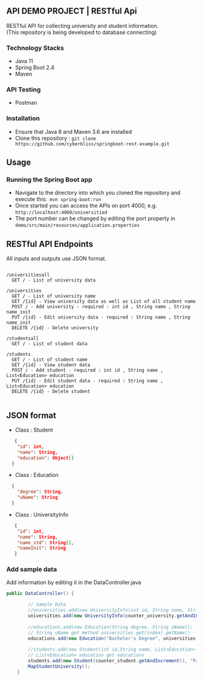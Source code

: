 ## API DEMO PROJECT | RESTful Api
 RESTful API for collecting university and student information.<br>
 (This repository is being developed to database connecting)
 
### Technology Stacks
* Java 11
* Spring Boot 2.4
* Maven
### API Testing
* Postman
### Installation
* Ensure that Java 8 and Maven 3.6 are installed
* Clone this repository : ```git clone https://github.com/cyberbliss/springboot-rest-example.git```

## Usage
### Running the Spring Boot app
* Navigate to the directory into which you cloned the repository and execute this:``` mvn spring-boot:run``` <br>
* Once started you can access the APIs on port 4000, e.g. ```http://localhost:4000/universitied```<br>
* The port number can be changed by editing the port property in ```demo/src/main/resources/application.properties```<br>

## RESTful API Endpoints
All inputs and outputs use JSON format.
```

/universitiesall
  GET / - List of university data

/universities
  GET / - List of university name
  GET /{id} - View university data as well as List of all student name
  POST / - Add university - required : int id , String name , String name_init
  PUT /{id} - Edit university data - required : String name , String name_init
  DELETE /{id} - Delete university

/studentsall
  GET / - List of student data

/students
  GET / - List of student name
  GET /{id} - View student data 
  POST / - Add student - required : int id , String name , List<Education> education
  PUT /{id} - Edit student data - required : String name , List<Education> education
  DELETE /{id} - Delete student
  
  ```
  
  ## JSON format
  
* Class : Student <br>
```JSON
   {
    "id": int,
    "name": String,
    "education": Object[]
  }
```
* Class : Education
```JSON
  {
    "degree": String,
    "uName": String
  }
```
* Class : UniversityInfo <br>
```JSON
   {
    "id": int,
    "name": String,
    "name_std": String[],
    "nameInit": String
   }
```

### Add sample data 
Add information by editing it in the DataController.java 
```Java
public DataController() {

        // Sample Data
        //universities.add(new UniversityInfo(int id, String name, String name_init));
        universities.add(new UniversityInfo(counter_university.getAndIncrement(), "Mahidol University", "MU"));
        
        //educations.add(new Education(String degree, String uName)); 
        // String uName get method universities.get(index).getName()
        educations.add(new Education("Bachelor's Degree", universities.get(0).getName()));
    
        //students.add(new Student(int id,String name, List<Education> education)); 
        // List<Education> education get educations
        students.add(new Student(counter_student.getAndIncrement(), "Parichaya", educations));
        MapStudentUniversity();
    }
```
